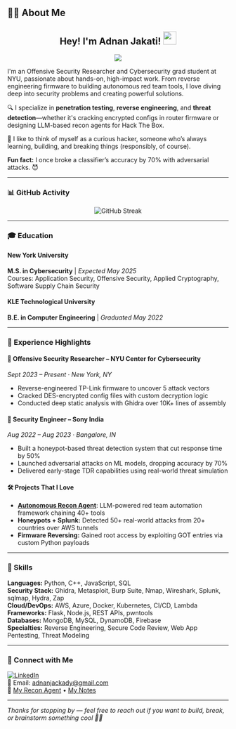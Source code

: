 ## 👨‍💻 About Me

<div id="wave" align="center">
<h2>Hey! I'm Adnan Jakati! <img src="https://media.giphy.com/media/hvRJCLFzcasrR4ia7z/giphy.gif" width="30px"/></h2>
</div>

<p align="center">
  <a href="https://github.com/jackhax">
    <img src="https://readme-typing-svg.herokuapp.com?color=7FFFD4&center=true&vCenter=true&lines=Security+Engineer+;+Offensive+Security+Researcher+;Cybersecurity+Graduate+at+NYU+;">
  </a>
</p>

I'm an Offensive Security Researcher and Cybersecurity grad student at NYU, passionate about hands-on, high-impact work. From reverse engineering firmware to building autonomous red team tools, I love diving deep into security problems and creating powerful solutions.

🔍 I specialize in **penetration testing**, **reverse engineering**, and **threat detection**—whether it's cracking encrypted configs in router firmware or designing LLM-based recon agents for Hack The Box.

💬 I like to think of myself as a curious hacker, someone who’s always learning, building, and breaking things (responsibly, of course).

**Fun fact:** I once broke a classifier’s accuracy by 70% with adversarial attacks. 😈

---

### 📊 GitHub Activity

<p align="center">
  <img src="https://github-readme-streak-stats.herokuapp.com?user=jackhax&theme=dark&hide_border=true" alt="GitHub Streak"/>
</p>



---

### 🎓 Education

#### New York University
**M.S. in Cybersecurity** | *Expected May 2025*  
Courses: Application Security, Offensive Security, Applied Cryptography, Software Supply Chain Security

#### KLE Technological University
**B.E. in Computer Engineering** | *Graduated May 2022*

---

### 💼 Experience Highlights

#### 🔬 Offensive Security Researcher – NYU Center for Cybersecurity
*Sept 2023 – Present · New York, NY*  
- Reverse-engineered TP-Link firmware to uncover 5 attack vectors  
- Cracked DES-encrypted config files with custom decryption logic  
- Conducted deep static analysis with Ghidra over 10K+ lines of assembly

#### 🔐 Security Engineer – Sony India
*Aug 2022 – Aug 2023 · Bangalore, IN*  
- Built a honeypot-based threat detection system that cut response time by 50%  
- Launched adversarial attacks on ML models, dropping accuracy by 70%  
- Delivered early-stage TDR capabilities using real-world threat simulation

#### 🛠 Projects That I Love

- [**Autonomous Recon Agent**](https://github.com/jackhax/htb_recon_agent): LLM-powered red team automation framework chaining 40+ tools  
- **Honeypots + Splunk:** Detected 50+ real-world attacks from 20+ countries over AWS tunnels  
- **Firmware Reversing:** Gained root access by exploiting GOT entries via custom Python payloads

---

### 🧠 Skills

**Languages:** Python, C++, JavaScript, SQL  
**Security Stack:** Ghidra, Metasploit, Burp Suite, Nmap, Wireshark, Splunk, sqlmap, Hydra, Zap  
**Cloud/DevOps:** AWS, Azure, Docker, Kubernetes, CI/CD, Lambda  
**Frameworks:** Flask, Node.js, REST APIs, pwntools  
**Databases:** MongoDB, MySQL, DynamoDB, Firebase  
**Specialties:** Reverse Engineering, Secure Code Review, Web App Pentesting, Threat Modeling

---

### 🤝 Connect with Me

[![LinkedIn](https://img.shields.io/badge/LinkedIn-0077B5?style=flat-square&logo=linkedin&logoColor=white)](https://www.linkedin.com/in/adnanjakati)  
📧 Email: [adnanjackady@gmail.com](mailto:adnanjackady@gmail.com)  
🔗 [My Recon Agent](https://github.com/jackhax/htb_recon_agent) • [My Notes](https://www.notion.so/High-level-Notes-15f8be574b358005a808fbccddd08b68?pvs=4)

---

_Thanks for stopping by — feel free to reach out if you want to build, break, or brainstorm something cool 🔐💡_
